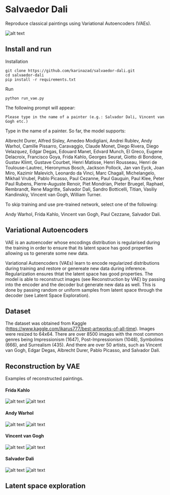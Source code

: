 # Sal**vae**dor Dali
Reproduce classical paintings using Variational Autoencoders (VAEs). 

![alt text](https://raw.githubusercontent.com/karinazad/salvaedor-dali/main/generated/examples_real/surrealism.png)

## Install and run
Installation
```
git clone https://github.com/karinazad/salvaedor-dali.git
cd salvaedor-dali
pip install -r requirements.txt
```

Run 
```
python run_vae.py
```

The following prompt will appear:
```
Please type in the name of a painter (e.g.: Salvador Dali, Vincent van Gogh etc.)

```
Type in the name of a painter. So far, the model supports: 

Albrecht Durer, Alfred Sisley, Amedeo Modigliani, Andrei Rublev, Andy Warhol, Camille Pissarro, Caravaggio, Claude Monet, Diego Rivera, Diego Velazquez, Edgar Degas, Edouard Manet, Edvard Munch, El Greco, Eugene Delacroix, Francisco Goya, Frida Kahlo, Georges Seurat, Giotto di Bondone, Gustav Klimt, Gustave Courbet, Henri Matisse, Henri Rousseau, Henri de Toulouse-Lautrec, Hieronymus Bosch, Jackson Pollock, Jan van Eyck, Joan Miro, Kazimir Malevich, Leonardo da Vinci, Marc Chagall, Michelangelo, Mikhail Vrubel, Pablo Picasso, Paul Cezanne, Paul Gauguin, Paul Klee, Peter Paul Rubens, Pierre-Auguste Renoir, Piet Mondrian, Pieter Bruegel, Raphael, Rembrandt, Rene Magritte, Salvador Dali, Sandro Botticelli, Titian, Vasiliy Kandinskiy, Vincent van Gogh, William Turner.

To skip training and use pre-trained network, select one of the following:

Andy Warhol, Frida Kahlo, Vincent van Gogh, Paul Cezzane, Salvador Dali.


## Variational Autoencoders
VAE is an autoencoder whose encodings distribution is regularised during the training in order to ensure that its latent space has good properties allowing us to generate some new data.

Variational Autoencoders (VAEs) learn to encode regularized distributions during training and restore or genereate new data during inference. Regularization ensures thtat the latent space has good properties. The model is able to reconstruct images (see Reconstruction by VAE) by passing into the encoder and the decoder but generate new data as well. This is done by passing random or uniform samples from latent space through the decoder (see Latent Space Exploration).

## Dataset
The dataset was obtained from Kaggle (https://www.kaggle.com/ikarus777/best-artworks-of-all-time). Images were resized to 64x64.
There are over 8500 images with the most common genres being Impressionism (1647), Post-Impressionism (1048), Symbolims (666), and Surrealism (435).
And there are over 50 artists, such as Vincent van Gogh, Edgar Degas, Albrecht Durer, Pablo Picasso, and Salvador Dali.

## Reconstruction by VAE
Examples of reconstructed paintings.

#### Frida Kahlo
![alt text](https://raw.githubusercontent.com/karinazad/salvaedor-dali/main/generated/Frida_Kahlo/Frida_Kahlo_0.png)
![alt text](https://raw.githubusercontent.com/karinazad/salvaedor-dali/main/generated/Frida_Kahlo/Frida_Kahlo_1.png)


#### Andy Warhol
![alt text](https://raw.githubusercontent.com/karinazad/salvaedor-dali/main/generated/Andy_Warhol(1)/Andy_Warhol_1.png)
![alt text](https://raw.githubusercontent.com/karinazad/salvaedor-dali/main/generated/Andy_Warhol(1)/Andy_Warhol_3.png)

#### Vincent van Gogh
![alt text](https://raw.githubusercontent.com/karinazad/salvaedor-dali/main/generated/Vincent_van_Gogh(1)/Vincent_van_Gogh_1.png)
![alt text](https://raw.githubusercontent.com/karinazad/salvaedor-dali/main/generated/Vincent_van_Gogh(1)/Vincent_van_Gogh_2.png)


#### Salvador Dali
![alt text](https://raw.githubusercontent.com/karinazad/salvaedor-dali/main/generated/Salvador_Dali/Salvador_Dali_0.png)
![alt text](https://raw.githubusercontent.com/karinazad/salvaedor-dali/main/generated/Salvador_Dali/Salvador_Dali_1.png)


## Latent space exploration
